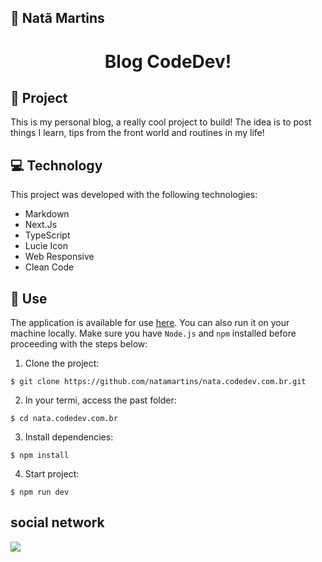 ## 🔰 Natã Martins 
<h1 align="center" style="text-align: center;">
  Blog CodeDev!
</h1>
    
<h2 id="project">📁 Project </h2>
<p>This is my personal blog, a really cool project to build!
The idea is to post things I learn, tips from the front world and routines in my life!
</p>

<h2 id="tecnology">💻 Technology</h2>
This project was developed with the following technologies:

- Markdown
- Next.Js
- TypeScript
- Lucie Icon
- Web Responsive
- Clean Code


<h2 id="usage">🎯 Use</h2>

The application is available for use [here](https://nata-codedev-com-br.vercel.app/). You can also run it on your machine locally. Make sure you have `Node.js` and `npm` installed before proceeding with the steps below:

1. Clone the project:

```
$ git clone https://github.com/natamartins/nata.codedev.com.br.git
```

2. In your termi, access the past folder:

```
$ cd nata.codedev.com.br
```

3. Install dependencies:

```
$ npm install
```

4. Start project:

```
$ npm run dev
```
## social network
<div style="display: flex;">
  <a href="https://www.linkedin.com/in/nata-martins/" target="_blank"><img src="https://img.shields.io/badge/-LinkedIn-%230077B5?style=for-the-badge&logo=linkedin&logoColor=white" style="margin-right: 2vw" target="_blank"></a>
</div>
